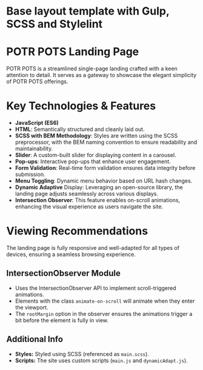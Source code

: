 # Base layout template with Gulp, SCSS and Stylelint

# POTR POTS Landing Page

POTR POTS is a streamlined single-page landing crafted with a keen attention to detail. It serves as a gateway to showcase the elegant simplicity of POTR POTS offerings.

# Key Technologies & Features

- **JavaScript (ES6)**
- **HTML**: Semantically structured and cleanly laid out.
- **SCSS with BEM Methodology**: Styles are written using the SCSS preprocessor, with the BEM naming convention to ensure readability and maintainability.
- **Slider**: A custom-built slider for displaying content in a carousel.
- **Pop-ups**: Interactive pop-ups that enhance user engagement.
- **Form Validation**: Real-time form validation ensures data integrity before submission.
- **Menu Toggling**: Dynamic menu behavior based on URL hash changes.
- **Dynamic Adaptive** Display: Leveraging an open-source library, the landing page adjusts seamlessly across various displays.
- **Intersection Observer**: This feature enables on-scroll animations, enhancing the visual experience as users navigate the site.

# Viewing Recommendations

The landing page is fully responsive and well-adapted for all types of devices, ensuring a seamless browsing experience.

## IntersectionObserver Module

- Uses the IntersectionObserver API to implement scroll-triggered animations.
- Elements with the class `animate-on-scroll` will animate when they enter the viewport.
- The `rootMargin` option in the observer ensures the animations trigger a bit before the element is fully in view.

## Additional Info

- **Styles:** Styled using SCSS (referenced as `main.scss`).
- **Scripts:** The site uses custom scripts (`main.js` and `dynamicAdapt.js`).
